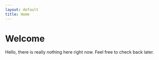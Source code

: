 ```yaml
---
layout: default
title: Home
---
```


Welcome
=======

Hello, there is really nothing here right now. Feel free to check back later.

